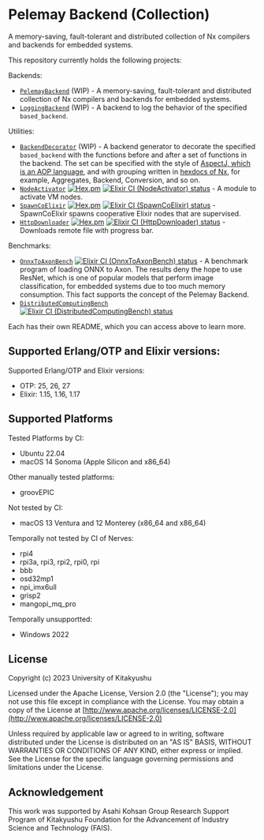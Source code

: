 # Pelemay Backend (Collection)

<!-- MODULEDOC -->
A memory-saving, fault-tolerant and distributed collection of Nx compilers and
backends for embedded systems.
<!-- MODULEDOC -->

This repository currently holds the following projects:

Backends:

* [`PelemayBackend`](https://github.com/zeam-vm/pelemay_backend/tree/main/backends/pelemay_backend#readme) (WIP) - A memory-saving, fault-tolerant and distributed collection of Nx compilers and backends for embedded systems.
* [`LoggingBackend`](https://github.com/zeam-vm/pelemay_backend/blob/main/backends/logging_backend#readme) (WIP) - A backend to log the behavior of the specified `based_backend`.

Utilities:

* [`BackendDecorator`](https://github.com/zeam-vm/pelemay_backend/blob/main/utilities/backend_decorator#readme) (WIP) - A backend generator to decorate the specified `based_backend` with the functions before and after a set of functions in the backend. The set can be specified with the style of [AspectJ, which is an AOP language](https://en.wikipedia.org/wiki/Aspect-oriented_programming), and with grouping written in [hexdocs of Nx](https://hexdocs.pm/nx/Nx.html), for example, Aggregates, Backend, Conversion, and so on.
* [`NodeActivator`](https://github.com/zeam-vm/pelemay_backend/blob/main/utilities/node_activator#readme) [![Hex.pm](https://img.shields.io/hexpm/v/node_activator.svg?style=flat&color=blue)](https://hex.pm/packages/node_activator)  [![Elixir CI (NodeActivator) status](https://github.com/zeam-vm/pelemay_backend/actions/workflows/ci_node_activator.yml/badge.svg)](https://github.com/zeam-vm/pelemay_backend/actions/workflows/ci_node_activator.yml/badge.svg) - A module to activate VM nodes.
* [`SpawnCoElixir`](https://github.com/zeam-vm/pelemay_backend/blob/main/utilities/spawn_co_elixir#readme) [![Hex.pm](https://img.shields.io/hexpm/v/spawn_co_elixir.svg?style=flat&color=blue)](https://hex.pm/packages/spawn_co_elixir) [![Elixir CI (SpawnCoElixir) status](https://github.com/zeam-vm/pelemay_backend/actions/workflows/ci_spawn_co_elixir.yml/badge.svg)](https://github.com/zeam-vm/pelemay_backend/actions/workflows/ci_spawn_co_elixir.yml/badge.svg) - SpawnCoElixir spawns cooperative Elixir nodes that are supervised.
* [`HttpDownloader`](https://github.com/zeam-vm/pelemay_backend/blob/main/utilities/http_downloader#readme) [![Hex.pm](https://img.shields.io/hexpm/v/http_downloader.svg?style=flat&color=blue)](https://hex.pm/packages/http_downloader) [![Elixir CI (HttpDownloader) status](https://github.com/zeam-vm/pelemay_backend/actions/workflows/ci_http_downloader.yml/badge.svg)](https://github.com/zeam-vm/pelemay_backend/actions/workflows/ci_http_downloader.yml/badge.svg) - Downloads remote file with progress bar.


Benchmarks:

* [`OnnxToAxonBench`](https://github.com/zeam-vm/pelemay_backend/blob/main/benchmarks/onnx_to_axon_bench#readme) [![Elixir CI (OnnxToAxonBench) status](https://github.com/zeam-vm/pelemay_backend/actions/workflows/ci_onnx_to_axon_bench.yml/badge.svg)](https://github.com/zeam-vm/pelemay_backend/actions/workflows/ci_onnx_to_axon_bench.yml/badge.svg) - A benchmark program of loading ONNX to Axon. The results deny the hope to use ResNet, which is one of popular models that perform image classification, for embedded systems due to too much memory consumption. This fact supports the concept of the Pelemay Backend.
* [`DistributedComputingBench`](https://github.com/zeam-vm/pelemay_backend/blob/main/benchmarks/distributed_computing_bench#readme) [![Elixir CI (DistributedComputingBench) status](https://github.com/zeam-vm/pelemay_backend/actions/workflows/ci_distributed_computing_bench.yml/badge.svg)](https://github.com/zeam-vm/pelemay_backend/actions/workflows/ci_distributed_computing_bench.yml/badge.svg)

Each has their own README, which you can access above to learn more.

## Supported Erlang/OTP and Elixir versions:

Supported Erlang/OTP and Elixir versions:

* OTP: 25, 26, 27
* Elixir: 1.15, 1.16, 1.17

## Supported Platforms

Tested Platforms by CI:

* Ubuntu 22.04
* macOS 14 Sonoma (Apple Silicon and x86_64)

Other manually tested platforms:

* groovEPIC

Not tested by CI:

* macOS 13 Ventura and 12 Monterey (x86_64 and x86_64)

Temporally not tested by CI of Nerves:

* rpi4
* rpi3a, rpi3, rpi2, rpi0, rpi
* bbb
* osd32mp1
* npi_imx6ull
* grisp2
* mangopi_mq_pro

Temporally unsupportted:

* Windows 2022

## License

Copyright (c) 2023 University of Kitakyushu

Licensed under the Apache License, Version 2.0 (the "License");
you may not use this file except in compliance with the License.
You may obtain a copy of the License at [http://www.apache.org/licenses/LICENSE-2.0](http://www.apache.org/licenses/LICENSE-2.0)

Unless required by applicable law or agreed to in writing, software
distributed under the License is distributed on an "AS IS" BASIS,
WITHOUT WARRANTIES OR CONDITIONS OF ANY KIND, either express or implied.
See the License for the specific language governing permissions and
limitations under the License.

## Acknowledgement

This work was supported by Asahi Kohsan Group Research Support Program of Kitakyushu Foundation for the Advancement of Industry Science and Technology (FAIS).
